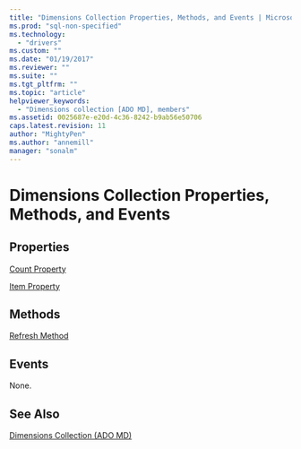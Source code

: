 ```yaml
---
title: "Dimensions Collection Properties, Methods, and Events | Microsoft Docs"
ms.prod: "sql-non-specified"
ms.technology:
  - "drivers"
ms.custom: ""
ms.date: "01/19/2017"
ms.reviewer: ""
ms.suite: ""
ms.tgt_pltfrm: ""
ms.topic: "article"
helpviewer_keywords: 
  - "Dimensions collection [ADO MD], members"
ms.assetid: 0025687e-e20d-4c36-8242-b9ab56e50706
caps.latest.revision: 11
author: "MightyPen"
ms.author: "annemill"
manager: "sonalm"
---
```

# Dimensions Collection Properties, Methods, and Events
## Properties  
 [Count Property](../../../ado/reference/ado-api/count-property-ado.md)  
  
 [Item Property](../../../ado/reference/ado-api/item-property-ado.md)  
  
## Methods  
 [Refresh Method](../../../ado/reference/ado-api/refresh-method-ado.md)  
  
## Events  
 None.  
  
## See Also  
 [Dimensions Collection (ADO MD)](../../../ado/reference/ado-md-api/dimensions-collection-ado-md.md)